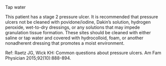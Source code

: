 Tap water

This patient has a stage 2 pressure ulcer. It is recommended that pressure ulcers not be cleaned with povidone/iodine, Dakin’s solution, hydrogen peroxide, wet-to-dry dressings, or any solutions that may impede granulation tissue formation. These sites should be cleaned with either saline or tap water and covered with hydrocolloid, foam, or another nonadherent dressing that promotes a moist environment.

Ref: Raetz JG, Wick KH: Common questions about pressure ulcers. Am Fam Physician 2015;92(10):888-894.